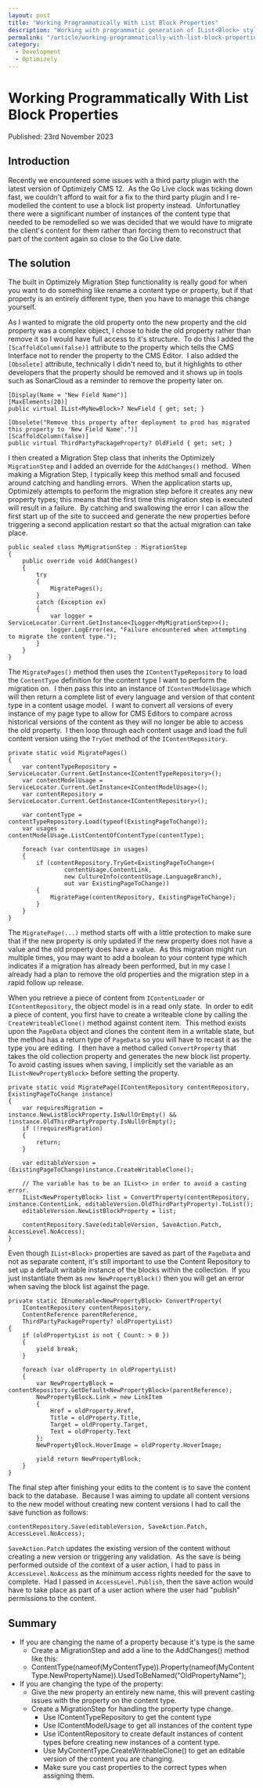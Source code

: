 ```yaml
---
layout: post
title: "Working Programmatically With List Block Properties"
description: "Working with programmatic generation of IList<Block> style properties in Optimizely CMS 12."
permalink: "/article/working-programmatically-with-list-block-properties"
category:
  - Development
  - Optimizely
---
```


# Working Programmatically With List Block Properties

Published: 23rd November 2023

## Introduction

Recently we encountered some issues with a third party plugin with the latest version of Optimizely CMS 12.  As the Go Live clock was ticking down fast, we couldn't afford to wait for a fix to the third party plugin and I re-modelled the content to use a block list property instead.  Unfortunatley there were a significant number of instances of the content type that needed to be remodelled so we was decided that we would have to migrate the client's content for them rather than forcing them to reconstruct that part of the content again so close to the Go Live date.

## The solution

The built in Optimizely Migration Step functionality is really good for when you want to do something like rename a content type or property, but if that property is an entirely different type, then you have to manage this change yourself.

As I wanted to migrate the old property onto the new property and the old property was a complex object, I chose to hide the old property rather than remove it so I would have full access to it's structure.  To do this I added the `[ScaffoldColumn(false)]` attribute to the property which tells the CMS Interface not to render the property to the CMS Editor.  I also added the `[Obsolete]` attribute, technically I didn't need to, but it highlights to other developers that the property should be removed and it shows up in tools such as SonarCloud as a reminder to remove the property later on.

```
[Display(Name = "New Field Name")]
[MaxElements(20)]
public virtual IList<MyNewBlock>? NewField { get; set; }

[Obsolete("Remove this property after deployment to prod has migrated this property to 'New Field Name'.")]
[ScaffoldColumn(false)]
public virtual ThirdPartyPackageProperty? OldField { get; set; }
```

I then created a Migration Step class that inherits the Optimizely `MigrationStep` and I added an override for the `AddChanges()` method.  When making a Migration Step, I typically keep this method small and focused around catching and handling errors.  When the application starts up, Optimizely attempts to perform the migration step before it creates any new property types; this means that the first time this migration step is executed will result in a failure.  By catching and swallowing the error I can allow the first start up of the site to succeed and generate the new properties before triggering a second application restart so that the actual migration can take place.

```
public sealed class MyMigrationStep : MigrationStep
{
    public override void AddChanges()
    {
        try
        {
            MigratePages();
        }
        catch (Exception ex)
        {
            var logger = ServiceLocator.Current.GetInstance<ILogger<MyMigrationStep>>();
            logger.LogError(ex, "Failure encountered when attempting to migrate the content type.");
        }
    }
}
```

The `MigratePages()` method then uses the `IContentTypeRepository` to load the `ContentType` definition for the content type I want to perform the migration on.  I then pass this into an instance of `IContentModelUsage` which will then return a complete list of every language and version of that content type in a content usage model.  I want to convert all versions of every instance of my page type to allow for CMS Editors to compare across historical versions of the content as they will no longer be able to access the old property.  I then loop through each content usage and load the full content version using the `TryGet` method of the `IContentRepository`.

```
private static void MigratePages()
{
	var contentTypeRepository = ServiceLocator.Current.GetInstance<IContentTypeRepository>();
	var contentModelUsage = ServiceLocator.Current.GetInstance<IContentModelUsage>();
	var contentRepository = ServiceLocator.Current.GetInstance<IContentRepository>();

	var contentType = contentTypeRepository.Load(typeof(ExistingPageToChange));
	var usages = contentModelUsage.ListContentOfContentType(contentType);

	foreach (var contentUsage in usages)
	{
		if (contentRepository.TryGet<ExistingPageToChange>(
				contentUsage.ContentLink,
				new CultureInfo(contentUsage.LanguageBranch),
				out var ExistingPageToChange))
		{
			MigratePage(contentRepository, ExistingPageToChange);
		}
	}
}
```

The `MigratePage(...)` method starts off with a little protection to make sure that if the new property is only updated if the new property does not have a value and the old property does have a value.  As this migration might run multiple times, you may want to add a boolean to your content type which indicates if a migration has already been performed, but in my case I already had a plan to remove the old properties and the migration step in a rapid follow up release.

When you retrieve a piece of content from `IContentLoader` or `IContentRepository`, the object model is in a read only state.  In order to edit a piece of content, you first have to create a writeable clone by calling the `CreateWriteableClone()` method against content item.  This method exists upon the `PageData` object and clones the content item in a writable state, but the method has a return type of `PageData` so you will have to recast it as the type you are editing.  I then have a method called `ConvertProperty` that takes the old collection property and generates the new block list property.  To avoid casting issues when saving, I implicitly set the variable as an `IList<NewPropertyBlock>` before setting the property.

```
private static void MigratePage(IContentRepository contentRepository, ExistingPageToChange instance)
{
	var requiresMigration = instance.NewListBlockProperty.IsNullOrEmpty() && !instance.OldThirdPartyProperty.IsNullOrEmpty();
	if (!requiresMigration)
	{
		return;
	}

	var editableVersion = (ExistingPageToChange)instance.CreateWritableClone();

	// The variable has to be an IList<> in order to avoid a casting error.
	IList<NewPropertyBlock> list = ConvertProperty(contentRepository, instance.ContentLink, editableVersion.OldThirdPartyProperty).ToList();
	editableVersion.NewListBlockProperty = list;

	contentRepository.Save(editableVersion, SaveAction.Patch, AccessLevel.NoAccess);
}
```

Even though `IList<Block>` properties are saved as part of the `PageData` and not as separate content, it's still important to use the Content Repository to set up a default writable instance of the blocks within the collection.  If you just instantiate them as `new NewPropertyBlock()` then you will get an error when saving the block list against the page.

```
private static IEnumerable<NewPropertyBlock> ConvertProperty(
	IContentRepository contentRepository,
	ContentReference parentReference,
	ThirdPartyPackageProperty? oldPropertyList)
{
	if (oldPropertyList is not { Count: > 0 })
	{
		yield break;
	}

	foreach (var oldProperty in oldPropertyList)
	{
		var NewPropertyBlock = contentRepository.GetDefault<NewPropertyBlock>(parentReference);
		NewPropertyBlock.Link = new LinkItem
		{
			Href = oldProperty.Href,
			Title = oldProperty.Title,
			Target = oldProperty.Target,
			Text = oldProperty.Text
		};
		NewPropertyBlock.HoverImage = oldProperty.HoverImage;

		yield return NewPropertyBlock;
	}
}
```

The final step after finishing your edits to the content is to save the content back to the database.  Because I was aiming to update all content versions to the new model without creating new content versions I had to call the save function as follows:

```
contentRepository.Save(editableVersion, SaveAction.Patch, AccessLevel.NoAccess);
```

`SaveAction.Patch` updates the existing version of the content without creating a new version or triggering any validation.  As the save is being performed outside of the context of a user action, I had to pass in `AccessLevel.NoAccess` as the minimum access rights needed for the save to complete.  Had I passed in `AccessLevel.Publish`, then the save action would have to take place as part of a user action where the user had "publish" permissions to the content.

## Summary

- If you are changing the name of a property because it's type is the same
  - Create a MigrationStep and add a line to the AddChanges() method like this:
  - ContentType(nameof(MyContentType)).Property(nameof(MyContentType.NewPropertyName)).UsedToBeNamed("OldPropertyName");
- If you are changing the type of the property:
  - Give the new property an entirely new name, this will prevent casting issues with the property on the content type.
  - Create a MigrationStep for handling the property type change.
    - Use IContentTypeRepository to get the content type
    - Use IContentModelUsage to get all instances of the content type 
    - Use IContentRepository to create default instances of content types before creating new instances of a content type.
    - Use MyContentType.CreateWriteableClone() to get an editable version of the content you are changing.
    - Make sure you cast properties to the correct types when assigning them.
